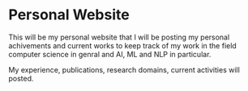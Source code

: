 # Personal Website 
 This will be my personal website that I will be posting my personal achivements and current works to keep track of my work in the field computer science in genral and AI, ML and NLP in particular.
 
 My experience, publications, research domains, current activities will posted.
 
